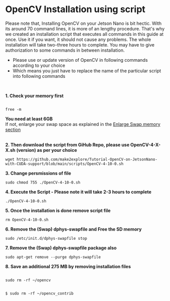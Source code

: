 # OpenCV Installation using script
  
Please note that, Installing OpenCV on your Jetson Nano is bit hectic. With its around 70 command lines, it is more of an lengthy procedure. That's why we created an installation script that executes all commands in this guide at once. Use it if you want, it should not cause any problems. The whole installation will take two-three hours to complete. You may have to give authorization to some commands in between installation.
  
- Please use or update version of OpenCV in following commands according to your choice
- Which means you just have to replace the name of the particular script into following commands  
  
</br>


**1. Check your memory first**  
  ```
  
free -m  

  ```
**You need at least 6GB**  
If not, enlarge your swap space as explained in the [Enlarge Swap memory section](https://github.com/make2explore/Tutorial-OpenCV-on-JetsonNano-with-CUDA-support/tree/main/Enlarge-Swap)  
</br>
  
**2. Then download the script from GiHub Repo, please use OpenCV-4-X-X.sh (version) as per your choice** 
  
  ```
wget https://github.com/make2explore/Tutorial-OpenCV-on-JetsonNano-with-CUDA-support/blob/main/scripts/OpenCV-4-10-0.sh  
  
  ```
  
**3. Change persmissions of file**
  
  ```
sudo chmod 755 ./OpenCV-4-10-0.sh  
  
  ```
  
**4. Execute the Script - Please note it will take 2-3 hours to complete**
  
  ```
./OpenCV-4-10-0.sh  
  
  ```
  
**5. Once the installation is done remove script file**  
  
  ```
rm OpenCV-4-10-0.sh  
  
  ```
  
**6. Remove the (Swap) dphys-swapfile and Free the SD memory**  
  
  ```
sudo /etc/init.d/dphys-swapfile stop  
  
  ```
  
**7. Remove the (Swap) dphys-swapfile package also**  
  
  ```
sudo apt-get remove --purge dphys-swapfile  
  
  ```
  
**8. Save an additional 275 MB by removing installation files**  
  
  ```
  
sudo rm -rf ~/opencv  
  
  ```

  

  ```
  
$ sudo rm -rf ~/opencv_contrib  
  
  ```